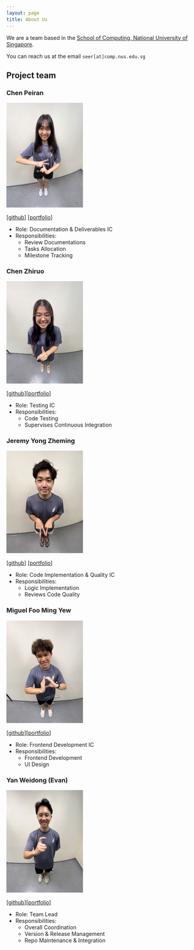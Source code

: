```yaml
---
layout: page
title: About Us
---
```


We are a team based in the [School of Computing, National University of Singapore](http://www.comp.nus.edu.sg).

You can reach us at the email `seer[at]comp.nus.edu.sg`

## Project team

### Chen Peiran

<img src="images/peiran18.png" width="200px">

[[github](https://github.com/peiran18)]
[[portfolio](team/peiran18.md)]

* Role: Documentation & Deliverables IC
* Responsibilities:
    * Review Documentations
    * Tasks Allocation
    * Milestone Tracking

### Chen Zhiruo

<img src="images/czhiruo.png" width="200px">

[[github](http://github.com/czhiruo)][[portfolio](team/czhiruo.md)]

* Role: Testing IC
* Responsibilities:
    * Code Testing
    * Supervises Continuous Integration

### Jeremy Yong Zheming

<img src="images/jeremyyong128.png" width="200px">

[[github](https://github.com/JeremyYong128)] [[portfolio](team/jeremyyong128.md)]

* Role: Code Implementation & Quality IC
* Responsibilities:
    * Logic Implementation
    * Reviews Code Quality

### Miguel Foo Ming Yew

<img src="images/migfoo02.png" width="200px">

[[github](http://github.com/migfoo02)][[portfolio](team/migfoo02.md)]

* Role: Frontend Development IC
* Responsibilities:
    * Frontend Development
    * UI Design

### Yan Weidong (Evan)

<img src="images/evanyan13.png" width="200px">

[[github](https://github.com/evanyan13)][[portfolio](team/evanyan13.md)]

* Role: Team Lead
* Responsibilities:
    * Overall Coordination
    * Version & Release Management
    * Repo Maintenance & Integration
